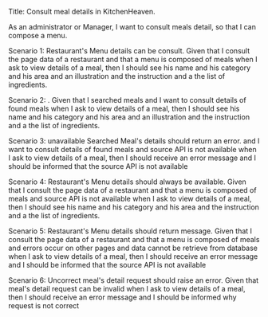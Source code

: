 Title: Consult meal details in KitchenHeaven.

As an administrator or Manager,
I want to consult meals detail,
so that I can compose a menu.

Scenario 1: Restaurant's Menu details can be consult.
Given that I consult the page data of a restaurant
and that a menu is composed of meals 
when I ask to view details of a meal,
then I should see his name
and his category
and his area
and an illustration
and the instruction
and a the list of ingredients.

Scenario 2: .
Given that I searched meals 
and I want to consult details of found meals
when I ask to view details of a meal,
then I should see his name
and his category
and his area
and an illustration
and the instruction
and a the list of ingredients.

Scenario 3: unavailable Searched Meal's details should return an error.
and I want to consult details of found meals
and source API is not available
when I ask to view details of a meal,
then I should receive an error message
and I should be informed that the source API is not available

Scenario 4: Restaurant's Menu details should always be available.
Given that I consult the page data of a restaurant
and that a menu is composed of meals
and source API is not available
when I ask to view details of a meal,
then I should see his name
and his category
and his area
and the instruction
and a the list of ingredients.

Scenario 5: Restaurant's Menu details should return message.
Given that I consult the page data of a restaurant
and that a menu is composed of meals
and errors occur on other pages
and data cannot be retrieve from database
when I ask to view details of a meal,
then I should receive an error message
and I should be informed that the source API is not available

Scenario 6: Uncorrect meal's detail request should raise an error.
Given that meal's detail request can be invalid
when I ask to view details of a meal,
then I should receive an error message
and I should be informed why request is not correct